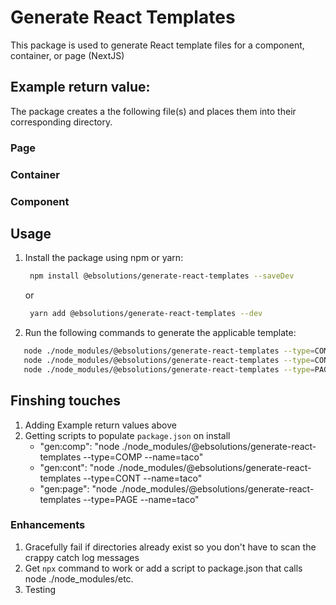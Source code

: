 # Generate React Templates

This package is used to generate React template files for a component, container, or page (NextJS)

## Example return value:

The package creates a the following file(s) and places them into their corresponding directory.

### Page

### Container

### Component

## Usage

1. Install the package using npm or yarn:

   ```bash
    npm install @ebsolutions/generate-react-templates --saveDev
   ```

   or

   ```bash
    yarn add @ebsolutions/generate-react-templates --dev
   ```

2. Run the following commands to generate the applicable template:

```bash
   node ./node_modules/@ebsolutions/generate-react-templates --type=COMP --name=taco
   node ./node_modules/@ebsolutions/generate-react-templates --type=CONT --name=taco
   node ./node_modules/@ebsolutions/generate-react-templates --type=PAGE --name=taco

```

## Finshing touches

1. Adding Example return values above
1. Getting scripts to populate `package.json` on install
   - "gen:comp": "node ./node_modules/@ebsolutions/generate-react-templates --type=COMP --name=taco"
   - "gen:cont": "node ./node_modules/@ebsolutions/generate-react-templates --type=CONT --name=taco"
   - "gen:page": "node ./node_modules/@ebsolutions/generate-react-templates --type=PAGE --name=taco"

### Enhancements

1. Gracefully fail if directories already exist so you don't have to scan the crappy catch log messages
1. Get `npx` command to work or add a script to package.json that calls node ./node_modules/etc.
1. Testing
